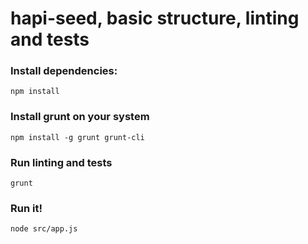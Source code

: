 # hapi-seed, basic structure, linting and tests

### Install dependencies: 
`npm install`

### Install grunt on your system 
`npm install -g grunt grunt-cli`

### Run linting and tests 
`grunt`

### Run it! 
`node src/app.js`